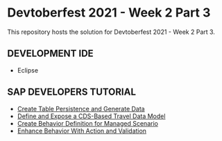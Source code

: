 # Devtoberfest 2021 - Week 2 Part 3

This repository hosts the solution for Devtoberfest 2021 - Week 2 Part 3.

## DEVELOPMENT IDE

- Eclipse

## SAP DEVELOPERS TUTORIAL

- [Create Table Persistence and Generate Data](https://developers.sap.com/tutorials/abap-environment-persistence.html)
- [Define and Expose a CDS-Based Travel Data Model](https://developers.sap.com/tutorials/abap-environment-data-model.html)
- [Create Behavior Definition for Managed Scenario](https://developers.sap.com/tutorials/abap-environment-behavior.html)
- [Enhance Behavior With Action and Validation](https://developers.sap.com/tutorials/abap-environment-behavior-action.html)
